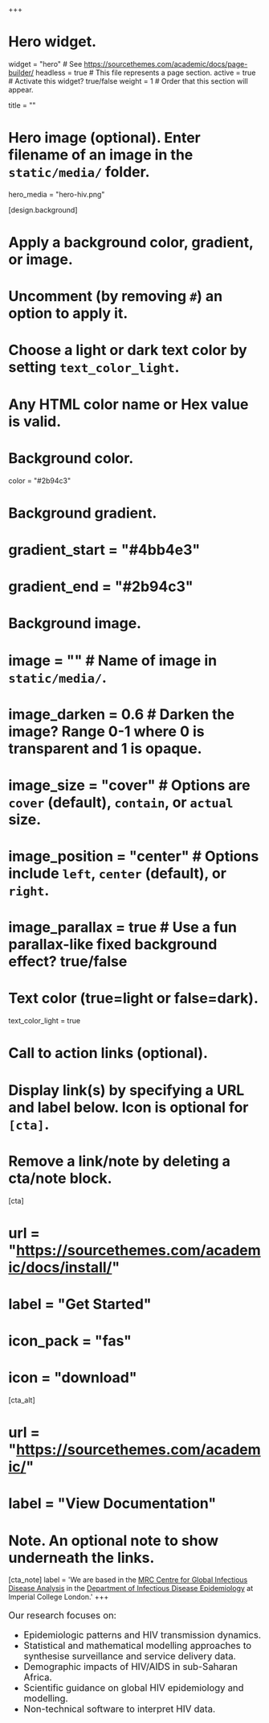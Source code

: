 +++
# Hero widget.
widget = "hero"  # See https://sourcethemes.com/academic/docs/page-builder/
headless = true  # This file represents a page section.
active = true  # Activate this widget? true/false
weight = 1  # Order that this section will appear.

title = ""

# Hero image (optional). Enter filename of an image in the `static/media/` folder.
hero_media = "hero-hiv.png"

[design.background]
  # Apply a background color, gradient, or image.
  #   Uncomment (by removing `#`) an option to apply it.
  #   Choose a light or dark text color by setting `text_color_light`.
  #   Any HTML color name or Hex value is valid.

  # Background color.
  color = "#2b94c3"
  
  # Background gradient.
  # gradient_start = "#4bb4e3"
  # gradient_end = "#2b94c3"
  
  # Background image.
  # image = ""  # Name of image in `static/media/`.
  # image_darken = 0.6  # Darken the image? Range 0-1 where 0 is transparent and 1 is opaque.
  # image_size = "cover"  #  Options are `cover` (default), `contain`, or `actual` size.
  # image_position = "center"  # Options include `left`, `center` (default), or `right`.
  # image_parallax = true  # Use a fun parallax-like fixed background effect? true/false
  
  # Text color (true=light or false=dark).
  text_color_light = true

# Call to action links (optional).
#   Display link(s) by specifying a URL and label below. Icon is optional for `[cta]`.
#   Remove a link/note by deleting a cta/note block.
[cta]
# url = "https://sourcethemes.com/academic/docs/install/"
# label = "Get Started"
# icon_pack = "fas"
# icon = "download"
  
[cta_alt]
# url = "https://sourcethemes.com/academic/"
# label = "View Documentation"

# Note. An optional note to show underneath the links.
[cta_note]
  label = 'We are based in the [MRC Centre for Global Infectious Disease Analysis](https://www.imperial.ac.uk/mrc-global-infectious-disease-analysis) in the [Department of Infectious Disease Epidemiology](https://www.imperial.ac.uk/school-public-health/infectious-disease-epidemiology/) at Imperial College London.'
+++

<span style="font-size:18px; text-align:left!important;">

Our research focuses on:

* Epidemiologic patterns and HIV transmission dynamics.
* Statistical and mathematical modelling approaches to synthesise surveillance and service delivery data.
* Demographic impacts of HIV/AIDS in sub-Saharan Africa.
* Scientific guidance on global HIV epidemiology and modelling.
* Non-technical software to interpret HIV data.
<span>